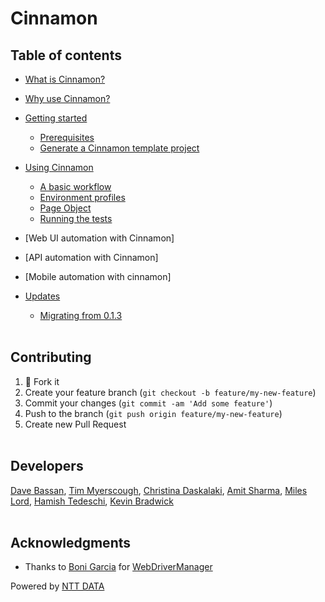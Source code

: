 # Cinnamon

## Table of contents
* [What is Cinnamon?](https://github.com/NTTDATA-UK/cinnamon/wiki/What-is-Cinnamon%3F)
* [Why use Cinnamon?](https://github.com/NTTDATA-UK/cinnamon/wiki/Why-use-Cinnamon%3F)
* [Getting started](https://github.com/NTTDATA-EMEA/cinnamon/wiki/Getting-Started)
   * [Prerequisites](https://github.com/NTTDATA-EMEA/cinnamon/wiki/Prerequisites)
   * [Generate a Cinnamon template project](https://github.com/NTTDATA-EMEA/cinnamon/wiki/Creating-a-new-project)

* [Using Cinnamon](https://github.com/NTTDATA-EMEA/cinnamon/wiki/Using-Cinnamon)
   * [A basic workflow](https://github.com/NTTDATA-EMEA/cinnamon/wiki/A-Basic-Workflow)
   * [Environment profiles](https://github.com/NTTDATA-EMEA/cinnamon/wiki/Environment-Profiles)
   * [Page Object](https://github.com/NTTDATA-EMEA/cinnamon/wiki/Page-Object)
   * [Running the tests](https://github.com/NTTDATA-EMEA/cinnamon/wiki/Running-the-tests)
* [Web UI automation with Cinnamon]
* [API automation with Cinnamon]
* [Mobile automation with cinnamon]

* [Updates](https://github.com/NTTDATA-EMEA/cinnamon/wiki/Updates)
   * [Migrating from 0.1.3](https://github.com/NTTDATA-EMEA/cinnamon/wiki/Migrating-from-0.1.3)  
&nbsp;  

## Contributing

1. :fork_and_knife: Fork it  
2. Create your feature branch (`git checkout -b feature/my-new-feature`)  
3. Commit your changes (`git commit -am 'Add some feature'`)  
4. Push to the branch (`git push origin feature/my-new-feature`)  
5. Create new Pull Request  
&nbsp;  

## Developers
 [Dave Bassan](https://github.com/davebassan), [Tim Myerscough](https://github.com/temyers), [Christina Daskalaki](https://github.com/chdask), [Amit Sharma](https://github.com/amitsha), [Miles Lord](https://github.com/mplord), [Hamish Tedeschi](https://github.com/MagenTysHamo), [Kevin Bradwick](https://github.com/kevbradwick)  
&nbsp;  

## Acknowledgments

* Thanks to [Boni Garcia](http://bonigarcia.github.io/) for [WebDriverManager](https://github.com/bonigarcia/webdrivermanager)

Powered by [NTT DATA](https://uk.nttdata.com/)
